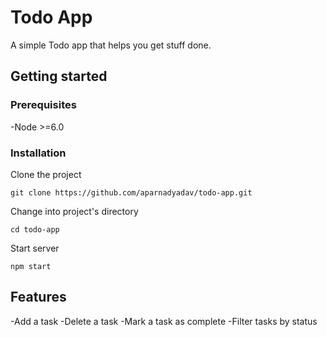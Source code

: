 # Todo App
A simple Todo app that helps you get stuff done.

## Getting started
### Prerequisites
-Node >=6.0

### Installation
Clone the project
```
git clone https://github.com/aparnadyadav/todo-app.git
```
Change into project's directory
```
cd todo-app
```
Start server
```
npm start
```

## Features
-Add a task
-Delete a task
-Mark a task as complete
-Filter tasks by status




